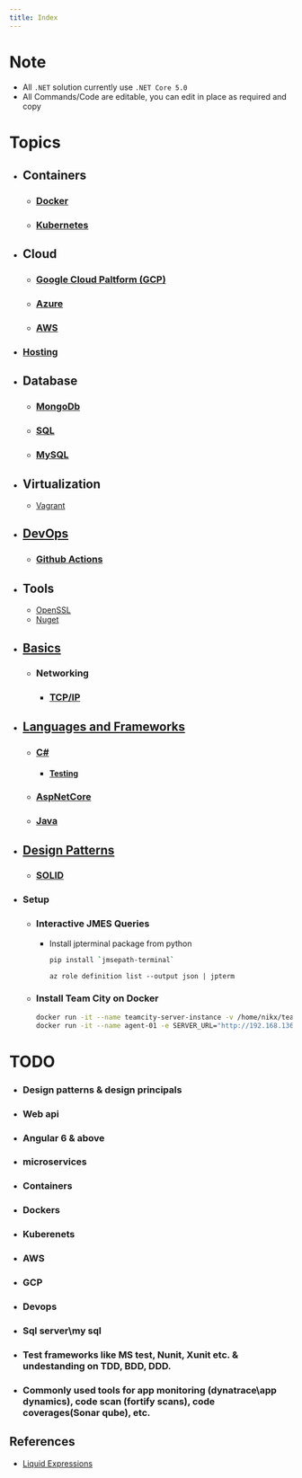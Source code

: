 ```yaml
---
title: Index
---
```


# Note
- All `.NET` solution currently use `.NET Core 5.0`
- All Commands/Code are editable, you can edit in place as required and copy

# Topics
- ## Containers
	- ### [Docker](docker)
	- ### [Kubernetes](kubernetes)
- ## Cloud
	- ### [Google Cloud Paltform (GCP)](gcp)
    - ### [Azure](azure)
	- ### [AWS](aws)
- ### [Hosting](hosting)
- ## Database
	- ### [MongoDb](mongodb)
	- ### [SQL](sql)
	- ### [MySQL](mysql)
- ## Virtualization
	- [Vagrant](vagrant)
- ## [DevOps](devops)
    - ### [Github Actions](github/actions)
- ## Tools
    - [OpenSSL](openssl)
  	- [Nuget](nuget)
- ## [Basics](basics)
	- ### Networking
		- ### [TCP/IP](basics/networking/TcpIp)
- ## [Languages and Frameworks](frameworks)
    - ### [C#](frameworks/csharp)
        - #### [Testing](frameworks/csharp/testing)
    - ### [AspNetCore](frameworks/aspnetcore)
	- ### [Java](frameworks/java)
- ## [Design Patterns](design-patterns)
  - ### [SOLID](design-patterns/solid)
- ### Setup
	- ### Interactive JMES Queries
		- Install jpterminal package from python
		  ```bash
		  pip install `jmsepath-terminal`
		  ```
		  ```azurecli
		  az role definition list --output json | jpterm
		  ```
	- ### Install Team City on Docker
		```bash
        docker run -it --name teamcity-server-instance -v /home/nikx/team-city/datadir:/data/teamcity_server/datadir -v /home/nikx/team-city/logs:/opt/teamcity/logs -p 9000:8111 jetbrains/teamcity-server
		docker run -it --name agent-01 -e SERVER_URL="http://192.168.136.129:9000/" -v /home/nikx/config:/data/teamcity_agent/conf jetbrains/teamcity-agent		
        ```

# TODO
- ### Design patterns & design principals
- ### Web api
- ### Angular 6 & above
- ### microservices
- ### Containers
- ### Dockers
- ### Kuberenets
- ### AWS
- ### GCP
- ### Devops
- ### Sql server\my sql
- ### Test frameworks like MS test, Nunit, Xunit etc. & undestanding on TDD, BDD, DDD.
- ### Commonly used tools for app monitoring (dynatrace\app dynamics), code scan (fortify scans), code coverages(Sonar qube),  etc.

## References
- [Liquid Expressions](https://shopify.github.io/liquid/)
